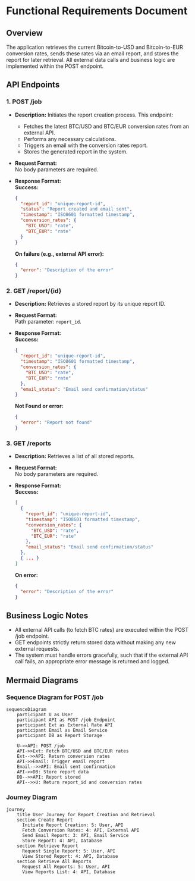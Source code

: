 # Functional Requirements Document

## Overview

The application retrieves the current Bitcoin-to-USD and Bitcoin-to-EUR conversion rates, sends these rates via an email report, and stores the report for later retrieval. All external data calls and business logic are implemented within the POST endpoint.

## API Endpoints

### 1. POST /job

- **Description:** 
  Initiates the report creation process. This endpoint:
  - Fetches the latest BTC/USD and BTC/EUR conversion rates from an external API.
  - Performs any necessary calculations.
  - Triggers an email with the conversion rates report.
  - Stores the generated report in the system.
  
- **Request Format:**  
  No body parameters are required.

- **Response Format:**  
  **Success:**  
  ```json
  {
    "report_id": "unique-report-id",
    "status": "Report created and email sent",
    "timestamp": "ISO8601 formatted timestamp",
    "conversion_rates": {
      "BTC_USD": "rate",
      "BTC_EUR": "rate"
    }
  }
  ```  
  **On failure (e.g., external API error):**  
  ```json
  {
    "error": "Description of the error"
  }
  ```

### 2. GET /report/{id}

- **Description:** 
  Retrieves a stored report by its unique report ID.

- **Request Format:**  
  Path parameter: `report_id`.

- **Response Format:**  
  **Success:**  
  ```json
  {
    "report_id": "unique-report-id",
    "timestamp": "ISO8601 formatted timestamp",
    "conversion_rates": {
      "BTC_USD": "rate",
      "BTC_EUR": "rate"
    },
    "email_status": "Email send confirmation/status"
  }
  ```  
  **Not Found or error:**  
  ```json
  {
    "error": "Report not found"
  }
  ```

### 3. GET /reports

- **Description:** 
  Retrieves a list of all stored reports.

- **Request Format:**  
  No body parameters are required.

- **Response Format:**  
  **Success:**  
  ```json
  [
    {
      "report_id": "unique-report-id",
      "timestamp": "ISO8601 formatted timestamp",
      "conversion_rates": {
        "BTC_USD": "rate",
        "BTC_EUR": "rate"
      },
      "email_status": "Email send confirmation/status"
    },
    { ... }
  ]
  ```  
  **On error:**  
  ```json
  {
    "error": "Description of the error"
  }
  ```

## Business Logic Notes

- All external API calls (to fetch BTC rates) are executed within the POST /job endpoint.
- GET endpoints strictly return stored data without making any new external requests.
- The system must handle errors gracefully, such that if the external API call fails, an appropriate error message is returned and logged.

## Mermaid Diagrams

### Sequence Diagram for POST /job

```mermaid
sequenceDiagram
    participant U as User
    participant API as POST /job Endpoint
    participant Ext as External Rate API
    participant Email as Email Service
    participant DB as Report Storage

    U->>API: POST /job
    API->>Ext: Fetch BTC/USD and BTC/EUR rates
    Ext-->>API: Return conversion rates
    API->>Email: Trigger email report
    Email-->>API: Email sent confirmation
    API->>DB: Store report data
    DB-->>API: Report stored
    API-->>U: Return report_id and conversion rates
```

### Journey Diagram

```mermaid
journey
    title User Journey for Report Creation and Retrieval
    section Create Report
      Initiate Report Creation: 5: User, API
      Fetch Conversion Rates: 4: API, External API
      Send Email Report: 3: API, Email Service
      Store Report: 4: API, Database
    section Retrieve Report
      Request Single Report: 5: User, API
      View Stored Report: 4: API, Database
    section Retrieve All Reports
      Request All Reports: 5: User, API
      View Reports List: 4: API, Database
```